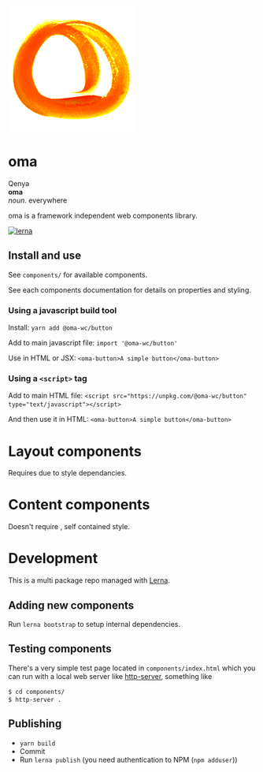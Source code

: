 ![](assets/logo.png)

# oma

Qenya   
**oma**    
_noun_. everywhere

oma is a framework independent web components library.

[![lerna](https://img.shields.io/badge/maintained%20with-lerna-cc00ff.svg)](https://lerna.js.org/)

## Install and use

See `components/` for available components.

See each components documentation for details on properties and styling.

### Using a javascript build tool

Install: `yarn add @oma-wc/button`

Add to main javascript file: `import '@oma-wc/button'`

Use in HTML or JSX: `<oma-button>A simple button</oma-button>`

### Using a `<script>` tag

Add to main HTML file: `<script src="https://unpkg.com/@oma-wc/button" type="text/javascript"></script>`

And then use it in HTML: `<oma-button>A simple button</oma-button>`

# Layout components

Requires <oma-site> due to style dependancies.

# Content components

Doesn't require <oma-site>, self contained style.

# Development
This is a multi package repo managed with [Lerna](https://lerna.js.org).

## Adding new components
Run `lerna bootstrap` to setup internal dependencies.

## Testing components
There's a very simple test page located in `components/index.html` which you can run with a local web server like [http-server](https://github.com/http-party/http-server), something like
```
$ cd components/
$ http-server .
```

## Publishing
- `yarn build`
- Commit
- Run `lerna publish` (you need authentication to NPM (`npm adduser`))
